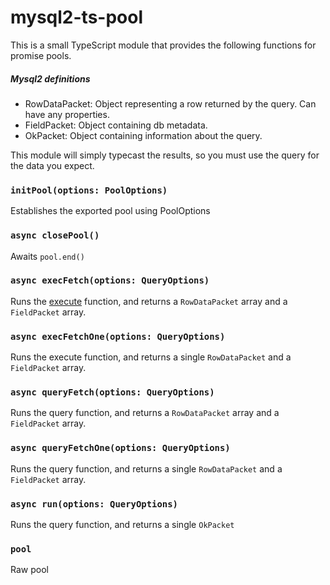 # mysql2-ts-pool

This is a small TypeScript module that provides the following functions for promise pools.

##### Mysql2 definitions

* RowDataPacket: Object representing a row returned by the query. Can have any properties.
* FieldPacket: Object containing db metadata.
* OkPacket: Object containing information about the query.

This module will simply typecast the results, so you must use the query for the data you expect. 

### `initPool(options: PoolOptions)`

Establishes the exported pool using PoolOptions

### `async closePool()`

Awaits `pool.end()`

### `async execFetch(options: QueryOptions)`

Runs the [execute](https://www.npmjs.com/package/mysql2#using-prepared-statements) function, and returns a `RowDataPacket` array and a `FieldPacket` array. 

### `async execFetchOne(options: QueryOptions)`

Runs the execute function, and returns a single `RowDataPacket` and a `FieldPacket` array. 

### `async queryFetch(options: QueryOptions)`

Runs the query function, and returns a `RowDataPacket` array and a `FieldPacket` array. 

### `async queryFetchOne(options: QueryOptions)`

Runs the query function, and returns a single `RowDataPacket` and a `FieldPacket` array. 

### `async run(options: QueryOptions)`

Runs the query function, and returns a single `OkPacket` 


### `pool`

Raw pool